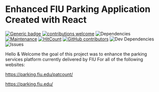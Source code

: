 # Enhanced FIU Parking Application Created with React

[![Generic badge](https://img.shields.io/badge/HOW_USEFUL%3F-VERY-blue.svg)](https://shields.io/)
[![contributions welcome](https://img.shields.io/badge/contributions-welcome-brightgreen.svg?style=flat)](https://github.com/fiuparking/ReactAPP/issues)
![Dependencies](https://david-dm.org/fiuparking/ReactAPP.svg)
[![Maintenance](https://img.shields.io/badge/Maintained%3F-yes-success.svg)](https://github.com/fiuparking/ReactAPP/graphs/commit-activity)
[![HitCount](http://hits.dwyl.io/fiuparking/ReactAPP.svg)](http://hits.dwyl.io/fiuparking/ReactAPP)
[![GitHub contributors](https://img.shields.io/github/contributors/fiuparking/ReactAPP.svg)](https://GitHub.com/fiuparking/ReactAPP/graphs/contributors/)
![Dev Dependencies](https://img.shields.io/david/dev/fiuparking/ReactAPP.svg)
![Issues](https://img.shields.io/github/issues/fiuparking/ReactAPP.svg)

Hello & Welcome the goal of this project was to enhance the parking services platform currently delivered by FIU
For all of the following websites:

https://parking.fiu.edu/patcount/

https://parking.fiu.edu/

